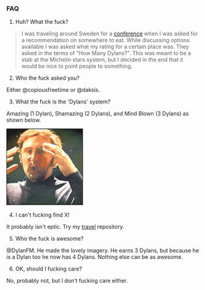 ### FAQ

1. Huh? What the fuck?

> I was traveling around Sweden for a [conference](http://nordicruby.org) when I was asked for a recommendation on somewhere to eat.
> While discussing options available I was asked what my rating for a certain place was. They asked in the terms of "How Many Dylans?".
> This was meant to be a stab at the Michelin stars system, but I decided in the end that it would be nice to point people to something.

2. Who the fuck asked you?

Either @copiousfreetime or @daksis.

3. What the fuck is the 'Dylans' system?

Amazing (1 Dylan), Shamazing (2 Dylans), and Mind Blown (3 Dylans) as shown below.

![](https://github.com/dylanegan/howmanydylans/raw/master/mind.blown.gif)

4. I can't fucking find X!

It probably isn't eptic. Try my [travel](http://github.com/dylanegan/travel) repository.

5. Who the fuck is awesome?

@DylanFM. He made the lovely imagery. He earns 3 Dylans, but because he is a Dylan too he now has 4 Dylans. Nothing else can be as awesome.

6. OK, should I fucking care?

No, probably not, but I don't fucking care either.
